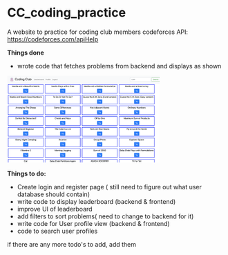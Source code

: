 # CC_coding_practice
A website to practice for coding club members
codeforces API: https://codeforces.com/apiHelp



**Things done**

- wrote code that fetches problems from backend and displays as shown

<img src="/readmeImgs/dashboard.png" width="70%">

**Things to do:**
- Create login and register page ( still need to figure out what user database should contain)
- write code to display leaderboard (backend & frontend)
- improve UI of leaderboard
- add filters to sort problems( need to change to backend for it)
- write code for User profile view (backend & frontend)
- code to search user profiles

if there are any more todo's to add, add them

